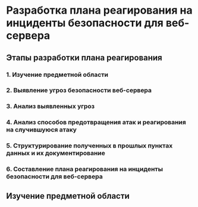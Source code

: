 # Разработка плана реагирования на инциденты безопасности для веб-сервера

## Этапы разработки плана реагирования

### 1. Изучение предметной области

### 2. Выявление угроз безопасности веб-сервера

### 3. Анализ выявленных угроз

### 4. Анализ способов предотвращения атак и реагирования на случившуюся атаку

### 5. Структурирование полученных в прошлых пунктах данных и их документирование

### 6. Составление плана реагирования на инциденты безопасности для веб-сервера

## Изучение предметной области
